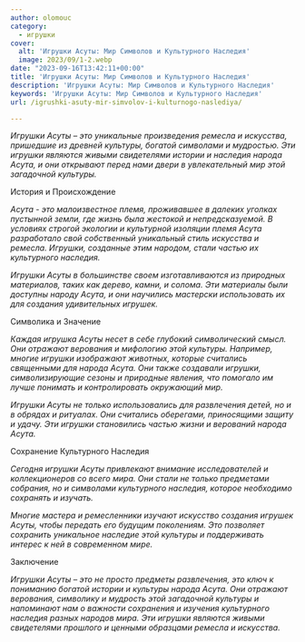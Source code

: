 ```yaml
---
author: olomouc
category:
  - игрушки
cover:
  alt: 'Игрушки Асуты: Мир Символов и Культурного Наследия'
  image: 2023/09/1-2.webp
date: "2023-09-16T13:42:11+00:00"
title: 'Игрушки Асуты: Мир Символов и Культурного Наследия'
description: 'Игрушки Асуты: Мир Символов и Культурного Наследия'
keywords: 'Игрушки Асуты: Мир Символов и Культурного Наследия'
url: /igrushki-asuty-mir-simvolov-i-kulturnogo-naslediya/

---
```

_Игрушки Асуты – это уникальные произведения ремесла и искусства, пришедшие из древней культуры, богатой символами и мудростью. Эти игрушки являются живыми свидетелями истории и наследия народа Асута, и они открывают перед нами двери в увлекательный мир этой загадочной культуры._

История и Происхождение

_Асута \- это малоизвестное племя, проживавшее в далеких уголках пустынной земли, где жизнь была жестокой и непредсказуемой. В условиях строгой экологии и культурной изоляции племя Асута разработало свой собственный уникальный стиль искусства и ремесла. Игрушки, созданные этим народом, стали частью их культурного наследия._

_Игрушки Асуты в большинстве своем изготавливаются из природных материалов, таких как дерево, камни, и солома. Эти материалы были доступны народу Асута, и они научились мастерски использовать их для создания удивительных игрушек._

Символика и Значение

_Каждая игрушка Асуты несет в себе глубокий символический смысл. Они отражают верования и мифологию этой культуры. Например, многие игрушки изображают животных, которые считались священными для народа Асута. Они также создавали игрушки, символизирующие сезоны и природные явления, что помогало им лучше понимать и контролировать окружающий мир._

_Игрушки Асуты не только использовались для развлечения детей, но и в обрядах и ритуалах. Они считались оберегами, приносящими защиту и удачу. Эти игрушки становились частью жизни и верований народа Асута._

Сохранение Культурного Наследия

_Сегодня игрушки Асуты привлекают внимание исследователей и коллекционеров со всего мира. Они стали не только предметами собрания, но и символами культурного наследия, которое необходимо сохранять и изучать._

_Многие мастера и ремесленники изучают искусство создания игрушек Асуты, чтобы передать его будущим поколениям. Это позволяет сохранить уникальное наследие этой культуры и поддерживать интерес к ней в современном мире._

Заключение

_Игрушки Асуты – это не просто предметы развлечения, это ключ к пониманию богатой истории и культуры народа Асута. Они отражают верования, символику и мудрость этой загадочной культуры и напоминают нам о важности сохранения и изучения культурного наследия разных народов мира. Эти игрушки являются живыми свидетелями прошлого и ценными образцами ремесла и искусства._
